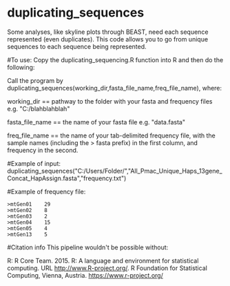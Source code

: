 # duplicating_sequences
Some analyses, like skyline plots through BEAST, need each sequence represented (even duplicates). This code allows you to go from unique sequences to each sequence being represented.

#To use:
Copy the duplicating_sequencing.R function into R and then do the following:

Call the program by duplicating_sequences(working_dir,fasta_file_name,freq_file_name), where:

working_dir == pathway to the folder with your fasta and frequency files e.g. "C:/blahblahblah" 

fasta_file_name == the name of your fasta file e.g. "data.fasta"

freq_file_name == the name of your tab-delimited frequency file, with the sample names (including the > fasta prefix) in the first column, and frequency in the second.

#Example of input:
duplicating_sequences("C:/Users/Folder/","All_Pmac_Unique_Haps_13gene_Concat_HapAssign.fasta","frequency.txt")

#Example of frequency file:
```
>mtGen01	29
>mtGen02	8
>mtGen03	2
>mtGen04	15
>mtGen05	4
>mtGen13	5
```

#Citation info
This pipeline wouldn't be possible without:

R: R Core Team. 2015. R: A language and environment for statistical computing. URL http://www.R-project.org/. R Foundation for Statistical Computing, Vienna, Austria. https://www.r-project.org/
